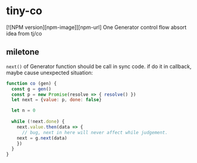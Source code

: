 # tiny-co
[![NPM version][npm-image]][npm-url]
One Generator control flow absort idea from tj/co

## miletone 
`next()` of Generator function should be call in sync code.
if do it in callback, maybe cause unexpected situation:

```javascript
function co (gen) {
  const g = gen()
  const p = new Promise(resolve => { resolve() })
  let next = {value: p, done: false}

  let n = 0
  
  while (!next.done) {
    next.value.then(data => {
      // bug, next in here will never affect while judgement.
    next = g.next(data)
    })
  }
}
```